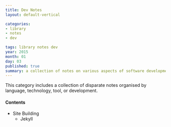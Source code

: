```yaml
---
title: Dev Notes
layout: default-vertical

categories:
- library
- notes
- dev

tags: library notes dev
year: 2015
month: 01
day: 03
published: true
summary: a collection of notes on various aspects of software development
---
```


This category includes a collection of disparate notes organised by language, technology, tool, or development.

#### Contents
* Site Building
  * Jekyll

